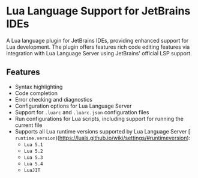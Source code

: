 # Lua Language Support for JetBrains IDEs

<!-- Plugin description -->

A Lua language plugin for JetBrains IDEs, providing enhanced support for Lua development.
The plugin offers features rich code editing features via integration with Lua Language Server using JetBrains' official
LSP support.

## Features

- Syntax highlighting
- Code completion
- Error checking and diagnostics
- Configuration options for Lua Language Server
- Support for `.luarc` and `.luarc.json` configuration files
- Run configurations for Lua scripts, including support for running the current file
- Supports all Lua runtime versions supported by Lua Language Server [
  `runtime.version`)(https://luals.github.io/wiki/settings/#runtimeversion):
    - `Lua 5.1`
    - `Lua 5.2`
    - `Lua 5.3`
    - `Lua 5.4`
    - `LuaJIT`

<!-- Plugin description end -->
